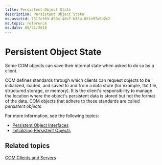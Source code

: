 ```yaml
---
title: Persistent Object State
description: Persistent Object State
ms.assetid: 731fef03-d204-48e7-b33a-801e97a9d2c2
ms.topic: reference
ms.date: 05/31/2018
---
```


# Persistent Object State

Some COM objects can save their internal state when asked to do so by a client.

COM defines standards through which clients can request objects to be initialized, loaded, and saved to and from a data store (for example, flat file, structured storage, or memory). It is the client's responsibility to manage the location where the object's persistent data is stored but not the format of the data. COM objects that adhere to these standards are called *persistent objects*.

For more information, see the following topics:

-   [Persistent Object Interfaces](persistent-object-interfaces.md)
-   [Initializing Persistent Objects](initializing-persistent-objects.md)

## Related topics

<dl> <dt>

[COM Clients and Servers](com-clients-and-servers.md)
</dt> </dl>

 

 




